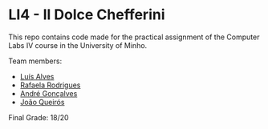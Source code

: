 # LI4 - Il Dolce Chefferini
This repo contains code made for the practical assignment of the Computer Labs IV course in the University of Minho.

Team members:
* [Luís Alves](https://github.com/alves-luis)
* [Rafaela Rodrigues](https://github.com/rafaelacrr)
* [André Gonçalves](https://github.com/andregclvs)
* [João Queirós](https://github.com/JoaoQueiros)

Final Grade: 18/20
